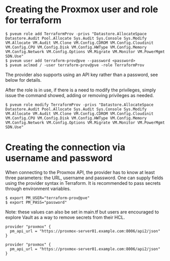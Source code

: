 #

# Creating the Proxmox user and role for terraform

```
$ pveum role add TerraformProv -privs "Datastore.AllocateSpace Datastore.Audit Pool.Allocate Sys.Audit Sys.Console Sys.Modify VM.Allocate VM.Audit VM.Clone VM.Config.CDROM VM.Config.Cloudinit VM.Config.CPU VM.Config.Disk VM.Config.HWType VM.Config.Memory VM.Config.Network VM.Config.Options VM.Migrate VM.Monitor VM.PowerMgmt SDN.Use"
$ pveum user add terraform-prov@pve --password <password>
$ pveum aclmod / -user terraform-prov@pve -role TerraformProv
```

The provider also supports using an API key rather than a password, see below for details.

After the role is in use, if there is a need to modify the privileges, simply issue the command showed, adding or removing privileges as needed.

``` 
$ pveum role modify TerraformProv -privs "Datastore.AllocateSpace Datastore.Audit Pool.Allocate Sys.Audit Sys.Console Sys.Modify VM.Allocate VM.Audit VM.Clone VM.Config.CDROM VM.Config.Cloudinit VM.Config.CPU VM.Config.Disk VM.Config.HWType VM.Config.Memory VM.Config.Network VM.Config.Options VM.Migrate VM.Monitor VM.PowerMgmt SDN.Use" 
```

# Creating the connection via username and password

When connecting to the Proxmox API, the provider has to know at least three parameters: the URL, username and password. One can supply fields using the provider syntax in Terraform. It is recommended to pass secrets through environment variables.

```
$ export PM_USER="terraform-prov@pve"
$ export PM_PASS="password"
```
Note: these values can also be set in main.tf but users are encouraged to explore Vault as a way to remove secrets from their HCL.

```
provider "proxmox" {
  pm_api_url = "https://proxmox-server01.example.com:8006/api2/json"
}
```
```
provider "proxmox" {
  pm_api_url = "https://proxmox-server01.example.com:8006/api2/json"
}
```


